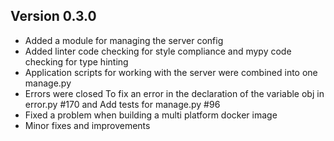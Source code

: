 ## Version 0.3.0

- Added a module for managing the server config
- Added linter code checking for style compliance and mypy code checking for type hinting
- Application scripts for working with the server were combined into one manage.py
- Errors were closed To fix an error in the declaration of the variable obj in error.py #170 and Add tests for manage.py #96
- Fixed a problem when building a multi platform docker image
- Minor fixes and improvements
